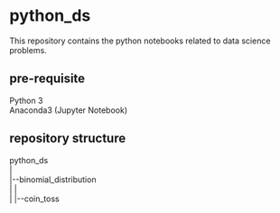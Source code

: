 # python_ds

 This repository contains the python notebooks related to data science problems.

 ## pre-requisite
 Python 3<br/>
 Anaconda3 (Jupyter Notebook)

 ## repository structure
  python_ds<br/>
    |<br/>
    |--binomial_distribution<br/>
    |       |<br/>
    |       |--coin_toss<br/>
